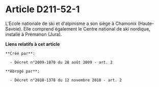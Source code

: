 # Article D211-52-1

L'Ecole nationale de ski et d'alpinisme a son siège à Chamonix (Haute-Savoie). Elle comprend également le Centre national de
ski nordique, installé à Prémanon (Jura).

**Liens relatifs à cet article**

	**Créé par**:

	  - Décret n°2009-1070 du 28 août 2009 - art. 2

	**Abrogé par**:

	  - Décret n°2010-1378 du 12 novembre 2010 - art. 2
